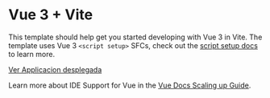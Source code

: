# Vue 3 + Vite

This template should help get you started developing with Vue 3 in Vite. The template uses Vue 3 `<script setup>` SFCs, check out the [script setup docs](https://v3.vuejs.org/api/sfc-script-setup.html#sfc-script-setup) to learn more.

[Ver Applicacion desplegada](https://guileless-muffin-9f34b8.netlify.app/)


Learn more about IDE Support for Vue in the [Vue Docs Scaling up Guide](https://vuejs.org/guide/scaling-up/tooling.html#ide-support).
